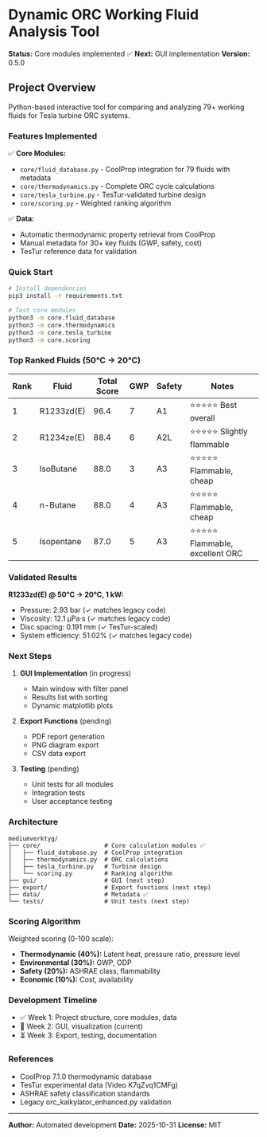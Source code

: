 # Dynamic ORC Working Fluid Analysis Tool

**Status:** Core modules implemented ✅
**Next:** GUI implementation
**Version:** 0.5.0

## Project Overview

Python-based interactive tool for comparing and analyzing 79+ working fluids for Tesla turbine ORC systems.

### Features Implemented

✅ **Core Modules:**
- `core/fluid_database.py` - CoolProp integration for 79 fluids with metadata
- `core/thermodynamics.py` - Complete ORC cycle calculations
- `core/tesla_turbine.py` - TesTur-validated turbine design
- `core/scoring.py` - Weighted ranking algorithm

✅ **Data:**
- Automatic thermodynamic property retrieval from CoolProp
- Manual metadata for 30+ key fluids (GWP, safety, cost)
- TesTur reference data for validation

### Quick Start

```bash
# Install dependencies
pip3 install -r requirements.txt

# Test core modules
python3 -m core.fluid_database
python3 -m core.thermodynamics
python3 -m core.tesla_turbine
python3 -m core.scoring
```

### Top Ranked Fluids (50°C → 20°C)

| Rank | Fluid | Total Score | GWP | Safety | Notes |
|------|-------|-------------|-----|--------|-------|
| 1 | R1233zd(E) | 96.4 | 7 | A1 | ⭐⭐⭐⭐⭐ Best overall |
| 2 | R1234ze(E) | 88.4 | 6 | A2L | ⭐⭐⭐⭐⭐ Slightly flammable |
| 3 | IsoButane | 88.0 | 3 | A3 | ⭐⭐⭐⭐⭐ Flammable, cheap |
| 4 | n-Butane | 88.0 | 4 | A3 | ⭐⭐⭐⭐⭐ Flammable, cheap |
| 5 | Isopentane | 87.0 | 5 | A3 | ⭐⭐⭐⭐⭐ Flammable, excellent ORC |

### Validated Results

**R1233zd(E) @ 50°C → 20°C, 1 kW:**
- Pressure: 2.93 bar (✓ matches legacy code)
- Viscosity: 12.1 μPa·s (✓ matches legacy code)
- Disc spacing: 0.191 mm (✓ TesTur-scaled)
- System efficiency: 51.02% (✓ matches legacy code)

### Next Steps

1. **GUI Implementation** (in progress)
   - Main window with filter panel
   - Results list with sorting
   - Dynamic matplotlib plots

2. **Export Functions** (pending)
   - PDF report generation
   - PNG diagram export
   - CSV data export

3. **Testing** (pending)
   - Unit tests for all modules
   - Integration tests
   - User acceptance testing

### Architecture

```
mediumverktyg/
├── core/                  # Core calculation modules ✅
│   ├── fluid_database.py  # CoolProp integration
│   ├── thermodynamics.py  # ORC calculations
│   ├── tesla_turbine.py   # Turbine design
│   └── scoring.py         # Ranking algorithm
├── gui/                   # GUI (next step)
├── export/                # Export functions (next step)
├── data/                  # Metadata ✅
└── tests/                 # Unit tests (next step)
```

### Scoring Algorithm

Weighted scoring (0-100 scale):
- **Thermodynamic (40%):** Latent heat, pressure ratio, pressure level
- **Environmental (30%):** GWP, ODP
- **Safety (20%):** ASHRAE class, flammability
- **Economic (10%):** Cost, availability

### Development Timeline

- ✅ Week 1: Project structure, core modules, data
- 🔄 Week 2: GUI, visualization (current)
- ⏳ Week 3: Export, testing, documentation

### References

- CoolProp 7.1.0 thermodynamic database
- TesTur experimental data (Video K7qZvq1CMFg)
- ASHRAE safety classification standards
- Legacy orc_kalkylator_enhanced.py validation

---

**Author:** Automated development
**Date:** 2025-10-31
**License:** MIT
